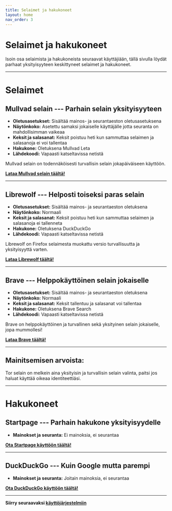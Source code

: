 ```yaml
---
title: Selaimet ja hakukoneet
layout: home
nav_order: 3
---
```


# Selaimet ja hakukoneet
Isoin osa selaimista ja hakukoneista seuraavat käyttäjiään, tällä sivulla löydät parhaat yksityisyyteen keskittyneet selaimet ja hakukoneet.

---
# Selaimet
## Mullvad selain --- Parhain selain yksityisyyteen

 - **Oletusasetukset:** Sisältää mainos- ja seurantaeston oletusasetuksena
 - **Näytönkoko:** Asetettu samaksi jokaiselle käyttäjälle jotta seuranta on mahdollisimman vaikeaa
 - **Keksit ja salasanat:** Keksit poistuu heti kun sammuttaa selaimen ja salasanoja ei voi tallentaa
 - **Hakukone:** Oletuksena Mullvad Leta
 - **Lähdekoodi:** Vapaasti katseltavissa netistä

Mullvad selain on todennäköisesti turvallisin selain jokapäiväiseen käyttöön.

**[Lataa Mullvad selain täältä!]**

---
## Librewolf --- Helposti toiseksi paras selain

 - **Oletusasetukset:** Sisältää mainos- ja seurantaeston oletuksena
 - **Näytönkoko:** Normaali
 - **Keksit ja salasanat:** Keksit poistuu heti kun sammuttaa selaimen ja salasanoja ei tallenneta
 - **Hakukone:** Oletuksena DuckDuckGo
 - **Lähdekoodi:** Vapaasti katseltavissa netistä

Librewolf on Firefox selaimesta muokattu versio turvallisuutta ja yksityisyyttä varten.

**[Lataa Librewolf täältä!]**

---
## Brave --- Helppokäyttöinen selain jokaiselle

 - **Oletusasetukset:** Sisältää mainos- ja seurantaeston oletuksena
 - **Näytönkoko:** Normaali
 - **Keksit ja salasanat:** Keksit tallentuu ja salasanat voi tallentaa
 - **Hakukone:** Oletuksena Brave Search
 - **Lähdekoodi:** Vapaasti katseltavissa netistä

Brave on helppokäyttöinen ja turvallinen sekä yksityinen selain jokaiselle, jopa mummollesi!

**[Lataa Brave täältä!]**

---
## Mainitsemisen arvoista:
Tor selain on melkein aina yksityisin ja turvallisin selain valinta, paitsi jos haluat käyttää oikeaa identiteettiäsi.

---
# Hakukoneet
## Startpage --- Parhain hakukone yksityisyydelle

 - **Mainokset ja seuranta:** Ei mainoksia, ei seurantaa

**[Ota Startpage käyttöön täältä!]**

---
## DuckDuckGo --- Kuin Google mutta parempi

 - **Mainokset ja seuranta:** Joitain mainoksia, ei seurantaa

**[Ota DuckDuckGo käyttöön täältä!]**

---
**Siirry seuraavaksi [käyttöjärjestelmiin]**


[käyttöjärjestelmiin]: https://yksityisyys.fi/kayttojarjestelmat.html
[Ota DuckDuckGo käyttöön täältä!]: https://duckduckgo.com/
[Ota Startpage käyttöön täältä!]: https://www.startpage.com/
[Lataa Brave täältä!]: https://brave.com/fi/download/
[Lataa Librewolf täältä!]: https://librewolf.net/installation/
[Lataa Mullvad selain täältä!]: https://mullvad.net/fi/download/browser